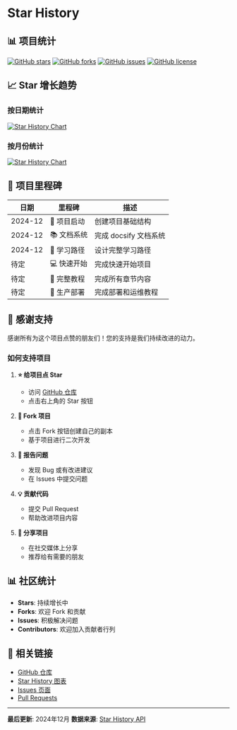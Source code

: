 # Star History

## 📊 项目统计

[![GitHub stars](https://img.shields.io/github/stars/lizhogn/python-webAI-tutorial.svg?style=social&label=Star)](https://github.com/lizhogn/python-webAI-tutorial)
[![GitHub forks](https://img.shields.io/github/forks/lizhogn/python-webAI-tutorial.svg?style=social&label=Fork)](https://github.com/lizhogn/python-webAI-tutorial)
[![GitHub issues](https://img.shields.io/github/issues/lizhogn/python-webAI-tutorial.svg)](https://github.com/lizhogn/python-webAI-tutorial/issues)
[![GitHub license](https://img.shields.io/github/license/lizhogn/python-webAI-tutorial.svg)](https://github.com/lizhogn/python-webAI-tutorial/blob/main/LICENSE)

## 📈 Star 增长趋势

### 按日期统计

[![Star History Chart](https://api.star-history.com/svg?repos=lizhogn/python-webAI-tutorial&type=Date)](https://star-history.com/#lizhogn/python-webAI-tutorial&Date)

### 按月份统计

[![Star History Chart](https://api.star-history.com/svg?repos=lizhogn/python-webAI-tutorial&type=Month)](https://star-history.com/#lizhogn/python-webAI-tutorial&Month)

## 🎯 项目里程碑

| 日期 | 里程碑 | 描述 |
|------|--------|------|
| 2024-12 | 🚀 项目启动 | 创建项目基础结构 |
| 2024-12 | 📚 文档系统 | 完成 docsify 文档系统 |
| 2024-12 | 🎯 学习路径 | 设计完整学习路径 |
| 待定 | 💻 快速开始 | 完成快速开始项目 |
| 待定 | 📖 完整教程 | 完成所有章节内容 |
| 待定 | 🚀 生产部署 | 完成部署和运维教程 |

## 🌟 感谢支持

感谢所有为这个项目点赞的朋友们！您的支持是我们持续改进的动力。

### 如何支持项目

1. **⭐ 给项目点 Star**
   - 访问 [GitHub 仓库](https://github.com/lizhogn/python-webAI-tutorial)
   - 点击右上角的 Star 按钮

2. **🔀 Fork 项目**
   - 点击 Fork 按钮创建自己的副本
   - 基于项目进行二次开发

3. **🐛 报告问题**
   - 发现 Bug 或有改进建议
   - 在 Issues 中提交问题

4. **💡 贡献代码**
   - 提交 Pull Request
   - 帮助改进项目内容

5. **📢 分享项目**
   - 在社交媒体上分享
   - 推荐给有需要的朋友

## 📊 社区统计

- **Stars**: 持续增长中
- **Forks**: 欢迎 Fork 和贡献
- **Issues**: 积极解决问题
- **Contributors**: 欢迎加入贡献者行列

## 🔗 相关链接

- [GitHub 仓库](https://github.com/lizhogn/python-webAI-tutorial)
- [Star History 图表](https://star-history.com/#lizhogn/python-webAI-tutorial&Date)
- [Issues 页面](https://github.com/lizhogn/python-webAI-tutorial/issues)
- [Pull Requests](https://github.com/lizhogn/python-webAI-tutorial/pulls)

---

**最后更新**: 2024年12月
**数据来源**: [Star History API](https://star-history.com/) 